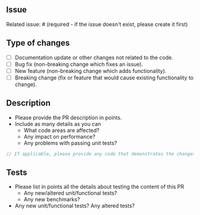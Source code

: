 <!--
Please read the CONTRIBUTING document (url: https://github.com/bartoszlenar/Validot/blob/main/docs/CONTRIBUTING.md) before submitting this PR.

This is only a template.
Please replace the placeholders (like point lists or code snippets) with your own content.
 -->

## Issue

Related issue: # (required - if the issue doesn't exist, please create it first)

## Type of changes

- [ ] Documentation update or other changes not related to the code.
- [ ] Bug fix (non-breaking change which fixes an issue).
- [ ] New feature (non-breaking change which adds functionality).
- [ ] Breaking change (fix or feature that would cause existing functionality to change).

## Description

* Please provide the PR description in points.
* Include as many details as you can
    * What code areas are affected?
    * Any impact on performance?
    * Any problems with passing unit tests?


``` csharp
// If applicable, please provide any code that demonstrates the changes (a new functionality in action, or a proof that the bug is fixed)
```

## Tests

* Please list in points all the details about testing the content of this PR
    * Any new/altered unit/functional tests?
    * Any new benchmarks?
* Any new unit/functional tests? Any altered tests?
